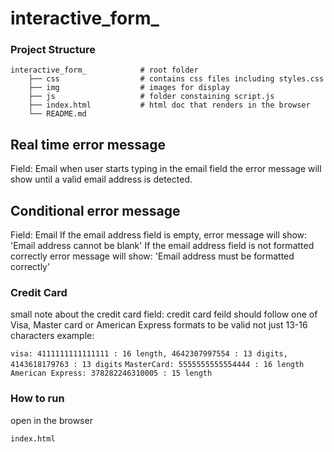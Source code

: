 # interactive_form_

### Project Structure

    interactive_form_            # root folder
        ├── css                  # contains css files including styles.css
        ├── img                  # images for display
        ├── js                   # folder constaining script.js
        ├── index.html           # html doc that renders in the browser
        └── README.md

## Real time error message 
Field: Email 
when user starts typing in the email field the error message will show until a valid email address is detected. 

## Conditional error message 
Field: Email
If the email address field is empty, error message will show: 'Email address cannot be blank'
If the email address field is not formatted correctly error message will show: 'Email address must be formatted correctly'

### Credit Card
small note about the credit card field:
credit card feild should follow one of Visa, Master card or American Express formats to be valid not just 13-16 characters
example:

```visa: 4111111111111111 : 16 length, 4642307997554 : 13 digits, 4143618179763 : 13 digits```
```MasterCard: 5555555555554444 : 16 length```
```American Express: 378282246310005 : 15 length```

### How to run
open in the browser
```sh
index.html
```
